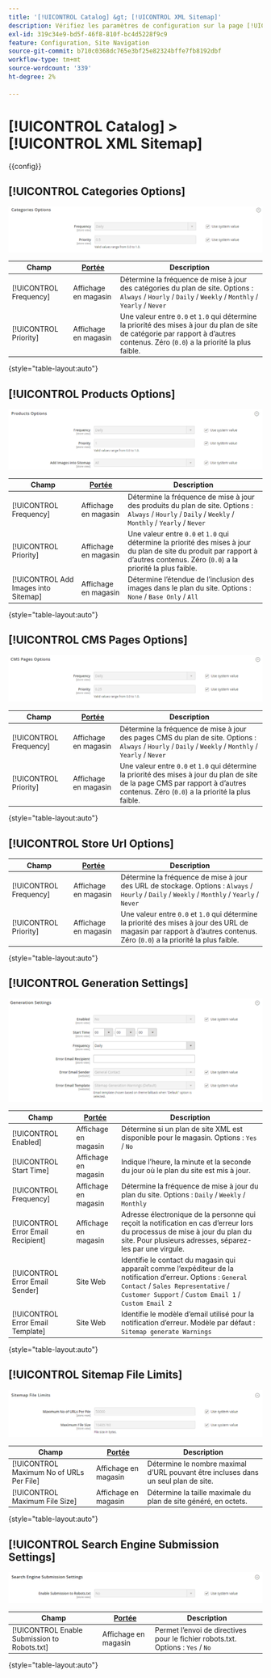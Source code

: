 ```yaml
---
title: '[!UICONTROL Catalog] &gt; [!UICONTROL XML Sitemap]'
description: Vérifiez les paramètres de configuration sur la page [!UICONTROL Catalog] &gt; [!UICONTROL XML Sitemap] de l’administrateur Commerce.
exl-id: 319c34e9-bd5f-46f8-810f-bc4d5228f9c9
feature: Configuration, Site Navigation
source-git-commit: b710c0368dc765e3bf25e82324bffe7fb8192dbf
workflow-type: tm+mt
source-wordcount: '339'
ht-degree: 2%

---
```


# [!UICONTROL Catalog] > [!UICONTROL XML Sitemap]

{{config}}

## [!UICONTROL Categories Options]

![Options des catégories](./assets/xml-sitemap-categories-options.png)<!-- zoom -->

<!-- [Categories Options](https://docs.magento.com/user-guide/marketing/sitemap-xml-configure.html) -->

| Champ | [Portée](../../getting-started/websites-stores-views.md#scope-settings) | Description |
|--- |--- |--- |
| [!UICONTROL Frequency] | Affichage en magasin | Détermine la fréquence de mise à jour des catégories du plan de site. Options : `Always` / `Hourly` / `Daily` / `Weekly` / `Monthly` / `Yearly` / `Never` |
| [!UICONTROL Priority] | Affichage en magasin | Une valeur entre `0.0` et `1.0` qui détermine la priorité des mises à jour du plan de site de catégorie par rapport à d’autres contenus. Zéro (`0.0`) a la priorité la plus faible. |

{style="table-layout:auto"}

## [!UICONTROL Products Options]

![Options de produits](./assets/xml-sitemap-products-options.png)<!-- zoom -->

<!-- [Products Options](https://docs.magento.com/user-guide/marketing/sitemap-xml-configure.html) -->

| Champ | [Portée](../../getting-started/websites-stores-views.md#scope-settings) | Description |
|--- |--- |--- |
| [!UICONTROL Frequency] | Affichage en magasin | Détermine la fréquence de mise à jour des produits du plan de site. Options : `Always` / `Hourly` / `Daily` / `Weekly` / `Monthly` / `Yearly` / `Never` |
| [!UICONTROL Priority] | Affichage en magasin | Une valeur entre `0.0` et `1.0` qui détermine la priorité des mises à jour du plan de site du produit par rapport à d’autres contenus. Zéro (`0.0`) a la priorité la plus faible. |
| [!UICONTROL Add Images into Sitemap] | Affichage en magasin | Détermine l’étendue de l’inclusion des images dans le plan du site. Options : `None` / `Base Only` / `All` |

{style="table-layout:auto"}

## [!UICONTROL CMS Pages Options]

![Options des pages CMS](./assets/xml-sitemap-cms-pages-options.png)<!-- zoom -->

<!-- [CMS Pages Options](https://docs.magento.com/user-guide/marketing/sitemap-xml-configure.html) -->

| Champ | [Portée](../../getting-started/websites-stores-views.md#scope-settings) | Description |
|--- |--- |--- |
| [!UICONTROL Frequency] | Affichage en magasin | Détermine la fréquence de mise à jour des pages CMS du plan de site. Options : `Always` / `Hourly` / `Daily` / `Weekly` / `Monthly` / `Yearly` / `Never` |
| [!UICONTROL Priority] | Affichage en magasin | Une valeur entre `0.0` et `1.0` qui détermine la priorité des mises à jour du plan de site de la page CMS par rapport à d’autres contenus. Zéro (`0.0`) a la priorité la plus faible. |

{style="table-layout:auto"}

## [!UICONTROL Store Url Options]

| Champ | [Portée](../../getting-started/websites-stores-views.md#scope-settings) | Description |
|--- |--- |--- |
| [!UICONTROL Frequency] | Affichage en magasin | Détermine la fréquence de mise à jour des URL de stockage. Options : `Always` / `Hourly` / `Daily` / `Weekly` / `Monthly` / `Yearly` / `Never` |
| [!UICONTROL Priority] | Affichage en magasin | Une valeur entre `0.0` et `1.0` qui détermine la priorité des mises à jour des URL de magasin par rapport à d’autres contenus. Zéro (`0.0`) a la priorité la plus faible. |

{style="table-layout:auto"}

## [!UICONTROL Generation Settings]

![Paramètres de génération](./assets/xml-sitemap-generation-settings.png)<!-- zoom -->

<!-- [Generation Settings](https://docs.magento.com/user-guide/marketing/sitemap-xml-configure.html) -->

| Champ | [Portée](../../getting-started/websites-stores-views.md#scope-settings) | Description |
|--- |--- |--- |
| [!UICONTROL Enabled] | Affichage en magasin | Détermine si un plan de site XML est disponible pour le magasin. Options : `Yes` / `No` |
| [!UICONTROL Start Time] | Affichage en magasin | Indique l’heure, la minute et la seconde du jour où le plan du site est mis à jour. |
| [!UICONTROL Frequency] | Affichage en magasin | Détermine la fréquence de mise à jour du plan du site. Options : `Daily` / `Weekly` / `Monthly` |
| [!UICONTROL Error Email Recipient] | Affichage en magasin | Adresse électronique de la personne qui reçoit la notification en cas d’erreur lors du processus de mise à jour du plan du site. Pour plusieurs adresses, séparez-les par une virgule. |
| [!UICONTROL Error Email Sender] | Site Web | Identifie le contact du magasin qui apparaît comme l’expéditeur de la notification d’erreur. Options : `General Contact` / `Sales Representative` / `Customer Support` / `Custom Email 1` / `Custom Email 2` |
| [!UICONTROL Error Email Template] | Site Web | Identifie le modèle d’email utilisé pour la notification d’erreur. Modèle par défaut : `Sitemap generate Warnings` |

{style="table-layout:auto"}

## [!UICONTROL Sitemap File Limits]

![Limites des fichiers du plan de site](./assets/xml-sitemap-sitemap-file-limits.png)<!-- zoom -->

<!-- [Sitemap File Limits](https://docs.magento.com/user-guide/marketing/sitemap-xml-configure.html) -->

| Champ | [Portée](../../getting-started/websites-stores-views.md#scope-settings) | Description |
|--- |--- |--- |
| [!UICONTROL Maximum No of URLs Per File] | Affichage en magasin | Détermine le nombre maximal d’URL pouvant être incluses dans un seul plan de site. |
| [!UICONTROL Maximum File Size] | Affichage en magasin | Détermine la taille maximale du plan de site généré, en octets. |

{style="table-layout:auto"}

## [!UICONTROL Search Engine Submission Settings]

![Paramètres d’envoi du moteur de recherche](./assets/xml-sitemap-search-engine-submission-settings.png)<!-- zoom -->

<!-- [Search Engine Submission Settings](https://docs.magento.com/user-guide/marketing/sitemap-xml-configure.html) -->

| Champ | [Portée](../../getting-started/websites-stores-views.md#scope-settings) | Description |
|--- |--- |--- |
| [!UICONTROL Enable Submission to Robots.txt] | Affichage en magasin | Permet l’envoi de directives pour le fichier robots.txt. Options : `Yes` / `No` |

{style="table-layout:auto"}

